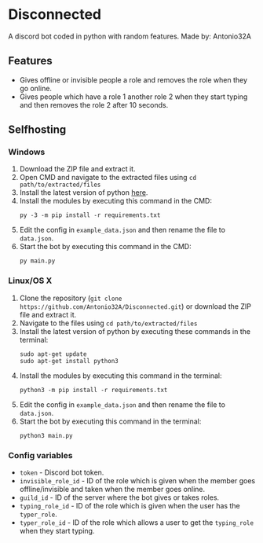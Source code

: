 # Disconnected
A discord bot coded in python with random features.
Made by: Antonio32A

## Features ##
- Gives offline or invisible people a role and removes the role when they go online.
- Gives people which have a role 1 another role 2 when they start typing and then removes the role 2 after 10 seconds.

## Selfhosting ##
### Windows ###
1. Download the ZIP file and extract it.
2. Open CMD and navigate to the extracted files using `cd path/to/extracted/files`
3. Install the latest version of python [here](https://www.python.org/).
4. Install the modules by executing this command in the CMD:
    ```
    py -3 -m pip install -r requirements.txt
    ```
5. Edit the config in `example_data.json` and then rename the file to `data.json`.
6. Start the bot by executing this command in the CMD:
    ```
    py main.py
    ```
### Linux/OS X ###
1. Clone the repository (`git clone https://github.com/Antonio32A/Disconnected.git`) or download the ZIP file and extract it.
2. Navigate to the files using `cd path/to/extracted/files`
3. Install the latest version of python by executing these commands in the terminal:
    ```
    sudo apt-get update
    sudo apt-get install python3
    ```
4. Install the modules by executing this command in the terminal:
    ```
    python3 -m pip install -r requirements.txt
    ```
5. Edit the config in `example_data.json` and then rename the file to `data.json`.
6. Start the bot by executing this command in the terminal:
    ```
    python3 main.py
    ```

### Config variables ###
- `token` - Discord bot token.
- `invisible_role_id` - ID of the role which is given when the member goes offline/invisible and taken when the member goes online.
- `guild_id` - ID of the server where the bot gives or takes roles.
- `typing_role_id` - ID of the role which is given when the user has the `typer_role`.
- `typer_role_id` - ID of the role which allows a user to get the `typing_role` when they start typing.
